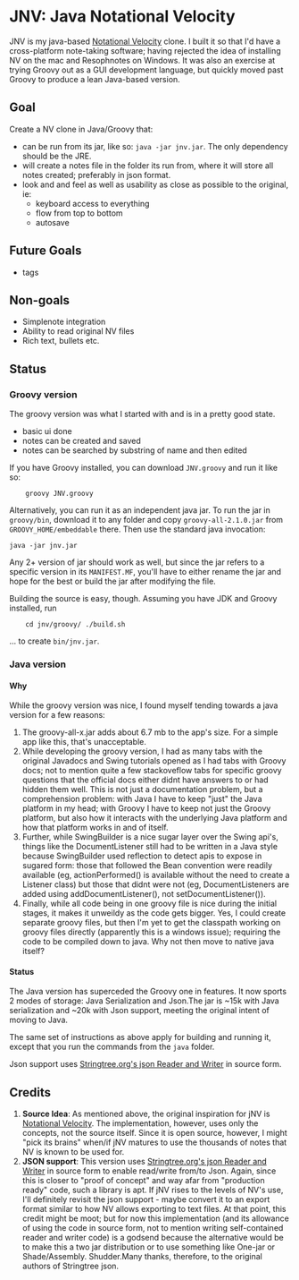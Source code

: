 JNV: Java Notational Velocity
=============================

JNV is my java-based [Notational Velocity](http://notational.net) clone. I built it so that I'd have a cross-platform note-taking software; having rejected the idea of installing NV on the mac and Resophnotes on Windows. It was also an exercise at trying Groovy out as a GUI development language, but quickly moved past Groovy to produce a lean Java-based version.

Goal
----
Create a NV clone in Java/Groovy that:

- can be run from its jar, like so: `java -jar jnv.jar`. The only dependency should be the JRE.
- will create a notes file in the folder its run from, where it will store all notes created; preferably in json format.
- look and and feel as well as usability as close as possible to the original, ie:
	- keyboard access to everything
	- flow from top to bottom
	- autosave

Future Goals
------------

- tags

Non-goals
---------

- Simplenote integration
- Ability to read original NV files
- Rich text, bullets etc.

Status
-----

### Groovy version

The groovy version was what I started with and is in a pretty good state.

- basic ui done
- notes can be created and saved
- notes can be searched by substring of name and then edited

If you have Groovy installed, you can download `JNV.groovy` and run it like so:
		
		groovy JNV.groovy

Alternatively, you can run it as an independent java jar. To run the jar in `groovy/bin`, download
it to any folder and copy `groovy-all-2.1.0.jar` from `GROOVY_HOME/embeddable` there. Then use the standard java invocation:

	java -jar jnv.jar

Any 2+ version of jar should work as well, but since the jar refers to a specific version in its `MANIFEST.MF`,
you'll have to either rename the jar and hope for the best or build the jar after modifying the
file.

Building the source is easy, though. Assuming you have JDK and Groovy installed, run

		cd jnv/groovy/ ./build.sh

... to create `bin/jnv.jar`.


### Java version

#### Why

While the groovy version was nice, I found myself tending towards a java version for a few reasons:

1. The groovy-all-x.jar adds about 6.7 mb to the app's size. For a simple app like this, that's unacceptable.
2. While developing the groovy version, I had as many tabs with the original Javadocs and Swing tutorials opened as I had tabs with Groovy docs; not to mention quite a few stackoveflow tabs for specific groovy questions that the official docs either didnt have answers to or had hidden them well. This is not just a documentation problem, but a comprehension problem: with Java I have to keep "just" the Java platform in my head; with Groovy I have to keep not just the Groovy platform, but also how it interacts with the underlying Java platform and how that platform works in and of itself.
3. Further, while SwingBuilder is a nice sugar layer over the Swing api's, things like the DocumentListener still had to be written in a Java style because SwingBuilder used reflection to detect apis to expose in sugared form: those that followed the Bean convention were readily available (eg, actionPerformed() is available without the need to create a Listener class) but those that didnt were not (eg, DocumentListeners are added using addDocumentListener(), not setDocumentListener()).
4. Finally, while all code being in one groovy file is nice during the initial stages, it makes it unweildy as the code gets bigger. Yes, I could create separate groovy files, but then I'm yet to get the classpath working on groovy files directly (apparently this is a windows issue); requiring the code to be compiled down to java. Why not then move to native java itself?

#### Status

The Java version has superceded the Groovy one in features. It now sports 2 modes of storage: Java Serialization and Json.The jar is ~15k with Java serialization and ~20k with Json support, meeting the original intent of moving to Java. 

The same set of instructions as above apply for building and running it, except that you run the commands from the `java` folder. 

Json support uses [Stringtree.org's json Reader and Writer](http://www.stringtree.org/stringtree-json.html) in source form.


Credits
-------

1. **Source Idea**: As mentioned above, the original inspiration for jNV is [Notational Velocity](http://notational.net). The implementation, however, uses only the concepts, not the source itself. Since it is open source, however, I might "pick its brains" when/if jNV matures to use the thousands of notes that NV is known to be used for. 
2. **JSON support**: This version uses [Stringtree.org's json Reader and Writer](http://www.stringtree.org/stringtree-json.html) in source form to enable read/write from/to Json. Again, since this is closer to "proof of concept" and way afar from "production ready" code, such a library is apt. If jNV rises to the levels of NV's use, I'll definitely revisit the json support - maybe convert it to an export format similar to how NV allows exporting to text files. At that point, this credit might be moot; but for now this implementation (and its allowance of using the code in source form, not to mention writing self-contained reader and writer code) is a godsend because the alternative would be to make this a two jar distribution or to use something like One-jar or Shade/Assembly. Shudder.Many thanks, therefore, to the original authors of Stringtree json.
